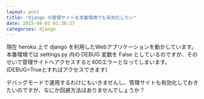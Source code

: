 ```yaml
---
layout: post
title: "django の管理サイトを本番環境でも有効化したい"
date: 2015-04-01 01:36:27
categories: django
---
```

<p>現在 heroku 上で django を利用したWebアプリケーションを動かしています。<br>
本番環境では settings.py 内の DEBUG 変数を False としているのですが、そのせいで管理サイトへアクセスすると400エラーとなってしまいます。<br>
(DEBUG=Trueとすればアクセスできます)</p>

<p>デバッグモードで運用するわけにもいきませんし、管理サイトも有効化しておきたいのですが、なにか回避方法はありませんでしょうか？</p>
